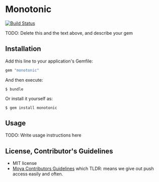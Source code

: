 # Monotonic

[![Build Status](https://travis-ci.org/JuanitoFatas/monotonic.svg?branch=master)](https://travis-ci.org/JuanitoFatas/monotonic)

TODO: Delete this and the text above, and describe your gem

## Installation

Add this line to your application's Gemfile:

```ruby
gem "monotonic"
```

And then execute:

    $ bundle

Or install it yourself as:

    $ gem install monotonic

## Usage

TODO: Write usage instructions here

## License, Contributor's Guidelines

- MIT license
- [Moya Contributors Guidelines][moya] which TLDR: means we give out push access easily and often.

[mit]: https://opensource.org/licenses/MIT
[moya]: https://github.com/Moya/contributors
